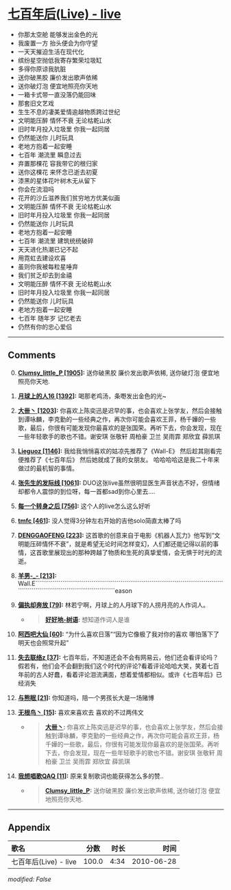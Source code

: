 # [七百年后(Live) - live](https://music.163.com/song?id=64439)

* 你那太空舱 能够发出金色的光
* 我废置一方 抬头便会为你守望
* 一天天摧迫生活在现代化
* 缤纷星空抛低我寄存繁荣垃圾缸
* 多得你原谅我肮脏
* 送你破黑胶 廉价发出歌声依稀
* 送你破灯泡 便宜地照亮你天地
* 一箱卡式带一直没落仍能回味
* 那套旧文艺戏
* 生生不息的凄美爱情逾越物质跨过世纪
* 文明能压醉 情怀不衰 无论枯乾山水
* 旧时年月投入垃圾里 你我一起同居
* 仍然能送你 儿时玩具
* 老地方抱着一起安睡
* 七百年 潮流里 瞬息过去
* 弃置那棵花 容我带它的根归家
* 送你这棵花 来怀念已逝去初夏
* 漆黑的星体花叶树木无从留下
* 你会在流泪吗
* 花开的沙丘滋养我们贫穷地方优美似画
* 文明能压醉 情怀不衰 无论枯乾山水
* 旧时年月投入垃圾里 你我一起同居
* 仍然能送你 儿时玩具
* 老地方抱着一起安睡
* 七百年 潮流里 建筑统统破碎
* 天天进化热潮已记不起
* 用霓虹去建设欢喜
* 虽则你我被每粒星唾弃
* 我们贫乏却去到金禧
* 文明能压醉 情怀不衰 无论枯乾山水
* 旧时年月投入垃圾里 你我一起同居
* 仍然能送你 儿时玩具
* 老地方抱着一起安睡
* 七百年 随年岁 记忆老去
* 仍然有你的忠心爱侣


---

## Comments
0. **[Clumsy_little_P \[1905\]](https://music.163.com/#/user/home?id=735413):** 送你破黑胶 廉价发出歌声依稀, 送你破灯泡 便宜地照亮你天地.

1. **[月球上的人16 \[1392\]](https://music.163.com/#/user/home?id=44806410):** 喝那老鸡汤，条嘢发出金色的光~

2. **[大卌丶 \[1203\]](https://music.163.com/#/user/home?id=92596818):** 你喜欢上陈奕迅是迟早的事，也会喜欢上张学友，然后会接触到谭咏麟，李克勤的一些经典之作，再次你可能会喜欢王菲，杨千嬅的一些歌，最后，你很有可能发现你最喜欢的是张国荣。再听下去，你会发现，现在一些年轻歌手的歌也不错。谢安琪 张敬轩 周柏豪 卫兰 吴雨霏 郑欣宜 薛凯琪

3. **[Lieguoz \[1146\]](https://music.163.com/#/user/home?id=135087552):** 我给我悄悄喜欢的姑凉先推荐了《Wall-E》 然后趁其刚看完便推荐了《七百年后》 然后她就成了我的女朋友。  哈哈哈哈这是我二十年来做过的最机智的事情。

4. **[张先生的发际线 \[1061\]](https://music.163.com/#/user/home?id=45770900):** DUO这张live虽然很明显医生声音状态不好，但情绪却都令人震惊的到位呀，每一首都sad到你心里去....

5. **[每一个转身之后 \[756\]](https://music.163.com/#/user/home?id=29772774):** 这个人的live怎么这么好听

6. **[tmfc \[461\]](https://music.163.com/#/user/home?id=42262113):** 没人觉得3分钟左右开始的吉他solo简直太棒了吗

7. **[DENGGAOFENG \[223\]](https://music.163.com/#/user/home?id=273464603):** 这首歌的创意来自于电影《机器人瓦力》他写到“文明能压碎情怀不衰”，就是希望无论时间怎样变幻，人们都还能记得以前的事情，这首歌里展现出的那种跨越了物质和生死的真挚爱情，会无惧于时光的流逝。

8. **[羊男-_- \[213\]](https://music.163.com/#/user/home?id=20451386):** Wall.E```````````````````````````````````````````````````````````````````````````````````````````````````````````````````````````````````````````````````eason

9. **[偏执却奔放 \[79\]](https://music.163.com/#/user/home?id=1368653093):** 林若宁啊，月球上的人月球下的人捞月亮的人作词人。
	* > **[好好地-树语](https://music.163.com/#/user/home?id=380517631):** 想知道作词人是谁

10. **[阿西吧大仙 \[60\]](https://music.163.com/#/user/home?id=35733383):** “为什么喜欢日落”“因为它像极了我对你的喜欢 哪怕落下了 明天也会照常升起”

11. **[失去联络z \[37\]](https://music.163.com/#/user/home?id=506424461):** 七百年后，不知道还会不会有网易云，他们还会看评论吗？假若有，他们会不会翻到我们这个时代的评论?看着评论哈哈大笑，笑着七百年前的古人好蠢，看着评论泪流满面，想着爱情都相似。或许《七百年后》已经消失

12. **[与熊眠 \[21\]](https://music.163.com/#/user/home?id=121933376):** 你知道吗，陪一个男孩长大是一场赌博

13. **[无根鸟丶 \[15\]](https://music.163.com/#/user/home?id=1675612149):** 喜欢来喜欢去 喜欢的不过两伟文
	* > **[大卌丶](https://music.163.com/#/user/home?id=92596818):** 你喜欢上陈奕迅是迟早的事，也会喜欢上张学友，然后会接触到谭咏麟，李克勤的一些经典之作，再次你可能会喜欢王菲，杨千嬅的一些歌，最后，你很有可能发现你最喜欢的是张国荣。再听下去，你会发现，现在一些年轻歌手的歌也不错。谢安琪 张敬轩 周柏豪 卫兰 吴雨霏 郑欣宜 薛凯琪

14. **[我想唱歌QAQ \[11\]](https://music.163.com/#/user/home?id=51489508):** 原来复制歌词也能获得怎么多的赞..
	* > **[Clumsy_little_P](https://music.163.com/#/user/home?id=735413):** 送你破黑胶 廉价发出歌声依稀, 送你破灯泡 便宜地照亮你天地.



---

## Appendix

|歌名|分数|时长|时间|
|:---|:---:|---:|---:|
|七百年后(Live) - live|100.0|4:34|2010-06-28

*modified: False*